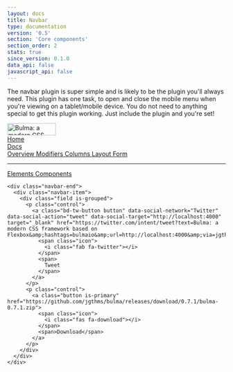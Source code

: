 ```yaml
---
layout: docs
title: Navbar
type: documentation
version: '0.5'
section: 'Core components'
section_order: 2
stats: true
since_version: 0.1.0
data_api: false
javascript_api: false
---
```


The navbar plugin is super simple and is likely to be the plugin you'll always need. This plugin has one task, to open and close the mobile menu when you're viewing on a tablet/mobile device. You do not need to anything special to get this plugin working. Just include the plugin and you're set!

<nav class="navbar is-transparent">
  <div class="navbar-brand">
    <a class="navbar-item" href="https://bulma.io">
      <img src="https://bulma.io/images/bulma-logo.png" alt="Bulma: a modern CSS framework based on Flexbox" width="112" height="28">
    </a>
    <div class="navbar-burger burger" data-target="navbarExampleTransparentExample">
      <span></span>
      <span></span>
      <span></span>
    </div>
  </div>

  <div id="navbarExampleTransparentExample" class="navbar-menu">
    <div class="navbar-start">
      <a class="navbar-item" href="https://bulma.io/">
        Home
      </a>
      <div class="navbar-item has-dropdown is-hoverable">
        <a class="navbar-link" href="/documentation/overview/start/">
          Docs
        </a>
        <div class="navbar-dropdown is-boxed">
          <a class="navbar-item" href="/documentation/overview/start/">
            Overview
          </a>
          <a class="navbar-item" href="https://bulma.io/documentation/modifiers/syntax/">
            Modifiers
          </a>
          <a class="navbar-item" href="https://bulma.io/documentation/columns/basics/">
            Columns
          </a>
          <a class="navbar-item" href="https://bulma.io/documentation/layout/container/">
            Layout
          </a>
          <a class="navbar-item" href="https://bulma.io/documentation/form/general/">
            Form
          </a>
          <hr class="navbar-divider">
          <a class="navbar-item" href="https://bulma.io/documentation/elements/box/">
            Elements
          </a>
          <a class="navbar-item is-active" href="https://bulma.io/documentation/components/breadcrumb/">
            Components
          </a>
        </div>
      </div>
    </div>

    <div class="navbar-end">
      <div class="navbar-item">
        <div class="field is-grouped">
          <p class="control">
            <a class="bd-tw-button button" data-social-network="Twitter" data-social-action="tweet" data-social-target="http://localhost:4000" target="_blank" href="https://twitter.com/intent/tweet?text=Bulma: a modern CSS framework based on Flexbox&amp;hashtags=bulmaio&amp;url=http://localhost:4000&amp;via=jgthms">
              <span class="icon">
                <i class="fab fa-twitter"></i>
              </span>
              <span>
                Tweet
              </span>
            </a>
          </p>
          <p class="control">
            <a class="button is-primary" href="https://github.com/jgthms/bulma/releases/download/0.7.1/bulma-0.7.1.zip">
              <span class="icon">
                <i class="fas fa-download"></i>
              </span>
              <span>Download</span>
            </a>
          </p>
        </div>
      </div>
    </div>
  </div>
</nav>